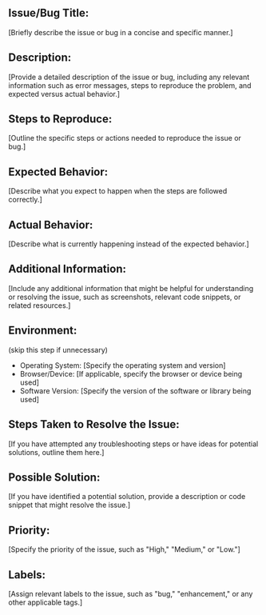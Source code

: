 ## Issue/Bug Title:

[Briefly describe the issue or bug in a concise and specific manner.]

## Description:

[Provide a detailed description of the issue or bug, including any relevant information such as error messages, steps to reproduce the problem, and expected versus actual behavior.]

## Steps to Reproduce:

[Outline the specific steps or actions needed to reproduce the issue or bug.]

## Expected Behavior:

[Describe what you expect to happen when the steps are followed correctly.]

## Actual Behavior:

[Describe what is currently happening instead of the expected behavior.]

## Additional Information:

[Include any additional information that might be helpful for understanding or resolving the issue, such as screenshots, relevant code snippets, or related resources.]

## Environment:
(skip this step if unnecessary)
- Operating System: [Specify the operating system and version]
- Browser/Device: [If applicable, specify the browser or device being used]
- Software Version: [Specify the version of the software or library being used]

## Steps Taken to Resolve the Issue:

[If you have attempted any troubleshooting steps or have ideas for potential solutions, outline them here.]

## Possible Solution:

[If you have identified a potential solution, provide a description or code snippet that might resolve the issue.]

## Priority:

[Specify the priority of the issue, such as "High," "Medium," or "Low."]

## Labels:

[Assign relevant labels to the issue, such as "bug," "enhancement," or any other applicable tags.]

